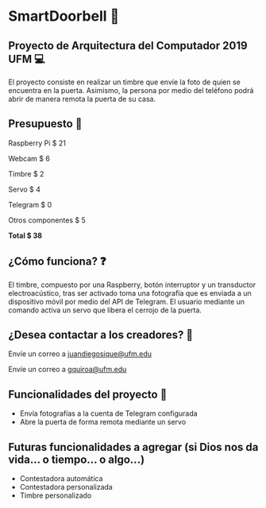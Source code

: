 # SmartDoorbell :door:
## Proyecto de Arquitectura del Computador 2019 UFM :computer:
El proyecto consiste en realizar un timbre que envíe la foto de quien se encuentra en la puerta. Asimismo, la persona por medio del teléfono podrá abrir de manera remota la puerta de su casa.



## Presupuesto :money_with_wings:
Raspberry Pi					$ 21

Webcam						    $ 6

Timbre						    $ 2

Servo							    $ 4

Telegram						  $ 0

Otros componentes 		$ 5

**Total						      $ 38**



## ¿Cómo funciona? :question:
El timbre, compuesto por una Raspberry, botón interruptor y un transductor electroacústico, tras ser activado toma una fotografía que es enviada a un dispositivo móvil por medio del API de Telegram. El usuario mediante un comando activa un servo que libera el cerrojo de la puerta.
 
## ¿Desea contactar a los creadores? :e-mail:
Envíe un correo a juandiegosique@ufm.edu

Envíe un correo a gquiroa@ufm.edu



## Funcionalidades del proyecto :blue_book:
* Envía fotografías a la cuenta de Telegram configurada
* Abre la puerta de forma remota mediante un servo



## Futuras funcionalidades a agregar (si Dios nos da vida... o tiempo... o algo...)
* Contestadora automática
* Contestadora personalizada
* Timbre personalizado
